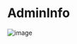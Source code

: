 # AdminInfo

![image](https://user-images.githubusercontent.com/48858334/130824530-93008521-899c-4d98-ae93-89ff7225d5ef.png)
